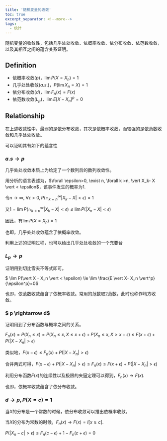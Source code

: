 ```yaml
---
title: '随机变量的收敛'
toc: true
excerpt_separator: <!--more-->
tags:
  - 统计
---
```




随机变量的收敛性，包括几乎处处收敛、依概率收敛、依分布收敛、依范数收敛，以及其相互之间的蕴含关系证明。

<!--more-->



## Definition

* 依概率收敛($p$)，$\lim P(X = X_n) = 1$ 
* 几乎处处收敛($a.s.$)，$P(\lim X_n = X ) = 1$
* 依分布收敛($d$)，$\lim F_n(x) = F(x)$
* 依范数收敛($L_p$)，$\lim E[X-X_n]^p = 0$



## Relationship

在上述收敛性中，最弱的是依分布收敛，其次是依概率收敛，而较强的是依范数收敛和几乎处处收敛。

可以证明其有如下的蕴含性

### $a.s \rightarrow p$

几乎处处收敛本质上为给定了一个数列后的数列收敛性。

用分析的语言表述为，$\forall \epsilon>0, \exist n, \forall k >n, \vert X_k- X \vert < \epsilon$，该事件发生的概率为1.

令$n \rightarrow \infty$, $\forall \epsilon > 0, P(\cap_{k=n}^{\infty} \vert X_k -X \vert < \epsilon) = 1$

又$1 = \lim P(\cap_{k=n}^{\infty} \vert X_k -X \vert < \epsilon) \le \lim P(\vert X_n - X \vert < \epsilon)$

因此，有$\lim P(X = X_n) = 1$ 

也即，几乎处处收敛蕴含了依概率收敛。



利用上述的证明过程，也可以给出几乎处处收敛的一个充要台

### $L_p \rightarrow p$

证明用到切比雪夫不等式即可。

$ \lim P(\vert X - X_n \vert < \epsilon) \le \lim \frac{E \vert X- X_n \vert^p}{\epsilon^p}=0$

也即，依范数收敛蕴含了依概率收敛。常用的范数取2范数，此时也称作均方收敛。

### $ p \rightarrow d$

证明用到了分布函数与概率之间的关系。

$F_n(x) = P(X_n \le x) = P(X_n \le x, X \le x+\epsilon)+P(X_n \le x, X > x+\epsilon) \le F(x+\epsilon) + P(\vert X - X_n \vert > \epsilon)$

类似地，$F(x - \epsilon) \le F_n(x) + P(\vert X -X_n \vert > \epsilon)$

合并两式可得，$F(x-\epsilon) + P(\vert X - X_n \vert > \epsilon) \le F_n(x) \le F(x+\epsilon) +P(\vert X - X_n \vert > \epsilon)$

利用分布函数$F(x)$的连续性以及极限的夹逼定理可以得到，$F_n(x) \rightarrow F(x)$.

也即，依概率收敛蕴含了依分布收敛。



###  $d \rightarrow p, P(X = c)=1$

当$X$的分布是一个常数的时候，依分布收敛可以推出依概率收敛。

当$X$的分布为常数的时候，$F_n(x) \rightarrow F(x) =  I[x \ge c]$.  

$P(\vert X_n -c\vert > \epsilon ) \le F_n(c- \epsilon) + 1 - F_n(c + \epsilon) = 0$





